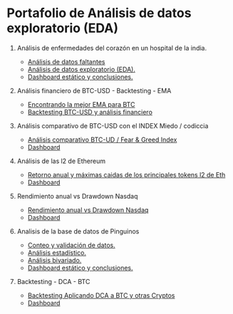 # Portafolio de Análisis de datos exploratorio (EDA)

1. Análisis de enfermedades del corazón en un hospital de la india.

   - [Análisis de datos faltantes](/notebooks/0.2_EDA_cardiovascular_analysis/0.1_missing_data_analysis.ipynb)
   - [Análisis de datos exploratorio (EDA).](/notebooks/0.2_EDA_cardiovascular_analysis/0.2_EDA.ipynb)
   - [Dashboard estático y conclusiones.](/notebooks/0.2_EDA_cardiovascular_analysis/0.3_static_dashboard.ipynb)

1. Análisis financiero de BTC-USD - Backtesting - EMA

   - [Encontrando la mejor EMA para BTC](/notebooks/0.3_EDA_finance_BTC/0.1_analysis_EMA_BTC.ipynb)
   - [Backtesting BTC-USD y análisis financiero](/notebooks/0.3_EDA_finance_BTC/0.2_backtesting_EMA_BTC.ipynb)

1. Análisis comparativo de BTC-USD con el INDEX Miedo / codiccia

   - [Análisis comparativo BTC-UD / Fear & Greed Index](/notebooks/0.4_fear_&_greed_btc/0.1_fear_&_greed_btc.ipynb)
   - [Dashboard](/notebooks/0.4_fear_&_greed_btc/Fear_&_greed_BTC.png)

1. Análisis de las l2 de Ethereum

   - [Retorno anual y máximas caidas de los principales tokens l2 de Eth](/notebooks/0.5_Analysis_L2_ETH/0.1_returns_drawdown_l2.ipynb)
   - [Dashboard](/notebooks/0.5_Analysis_L2_ETH/Rendimiento_L2_vs_drawdown.png)

1. Rendimiento anual vs Drawdown Nasdaq

   - [Rendimiento anual vs Drawdown Nasdaq](/notebooks/0.6_annual_Return_drawdown/0.1_annual_return_drawdon_nasdaq.ipynb)
   - [Dashboard](/notebooks/0.6_annual_Return_drawdown/annual_return_vs_drawdown.png)

1. Analisis de la base de datos de Pinguinos

   - [Conteo y validación de datos.](/notebooks/0.1-EDA-penguins/0.1_count_validation_data.ipynb)
   - [Análisis estadístico.](/notebooks/0.1-EDA-penguins/0.2_statistic_analysis.ipynb)
   - [Análisis bivariado.](/notebooks/0.1-EDA-penguins/0.3_bivariate_analysis.ipynb)
   - [Dashboard estático y conclusiones.](/notebooks/0.1-EDA-penguins/0.4_static_dashboard.ipynb)

1. Backtesting - DCA - BTC
   - [Backtesting Aplicando DCA a BTC y otras Cryptos](/notebooks/0.7_Backtesting_DCA/0.1_backtesting_DCA_btc.ipynb)
   - [Dashboard](/notebooks/0.7_Backtesting_DCA/Backtsting_DCA.png)
